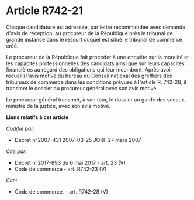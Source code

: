 # Article R742-21

Chaque candidature est adressée, par lettre recommandée avec demande d'avis de réception, au procureur de la République près
le tribunal de grande instance dans le ressort duquel est situé le tribunal de commerce créé.

Le procureur de la République fait procéder à une enquête sur la moralité et les capacités professionnelles des candidats
ainsi que sur leurs capacités financières au regard des obligations qui leur incombent. Après avoir recueilli l'avis motivé
du bureau du Conseil national des greffiers des tribunaux de commerce dans les conditions prévues à l'article R. 742-28, il
transmet le dossier au procureur général avec son avis motivé.

Le procureur général transmet, à son tour, le dossier au garde des sceaux, ministre de la justice, avec son avis motivé.

**Liens relatifs à cet article**

_Codifié par_:

  - Décret n°2007-431 2007-03-25 JORF 27 mars 2007

_Cité par_:

  - Décret n°2017-893 du 6 mai 2017 - art. 23 (V)
  - Code de commerce - art. R742-23 (V)

_Cite_:

  - Code de commerce. - art. R742-28 (V)
